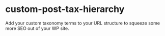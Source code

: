 # custom-post-tax-hierarchy
Add your custom taxonomy terms to your URL structure to squeeze some more SEO out of your WP site.
